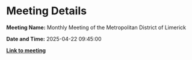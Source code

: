 # Meeting Details

**Meeting Name:** Monthly Meeting of the Metropolitan District of Limerick

**Date and Time:** 2025-04-22 09:45:00

**<a href="https://www.limerick.ie/council/whats-on/monthly-meeting-of-the-metropolitan-district-of-limerick-29" target="_blank">Link to meeting</a>**
